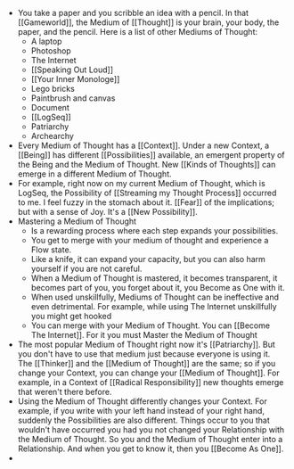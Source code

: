 - You take a paper and you scribble an idea with a pencil. In that [[Gameworld]], the Medium of [[Thought]] is your brain, your body, the paper, and the pencil. Here is a list of other Mediums of Thought:
	- A laptop
	- Photoshop
	- The Internet
	- [[Speaking Out Loud]]
	- [[Your Inner Monologe]]
	- Lego bricks
	- Paintbrush and canvas
	- Document
	- [[LogSeq]]
	- Patriarchy
	- Archearchy
- Every Medium of Thought has a [[Context]]. Under a new Context, a [[Being]] has different [[Possibilities]] available, an emergent property of the Being and the Medium of Thought. New [[Kinds of Thoughts]] can emerge in a different Medium of Thought.
- For example, right now on my current Medium of Thought, which is LogSeq, the Possibility of [[Streaming my Thought Process]] occurred to me. I feel fuzzy in the stomach about it. [[Fear]] of the implications; but with a sense of Joy. It's a [[New Possibility]].
- Mastering a Medium of Thought
	- Is a rewarding process where each step expands your possibilities.
	- You get to merge with your medium of thought and experience a Flow state.
	- Like a knife, it can expand your capacity, but you can also harm yourself if you are not careful.
	- When a Medium of Thought is mastered, it becomes transparent, it becomes part of you, you forget about it, you Become as One with it.
	- When used unskillfully, Mediums of Thought can be ineffective and even detrimental. For example, while using The Internet unskillfully you might get hooked
	- You can merge with your Medium of Thought. You can [[Become The Internet]]. For it you must Master the Medium of Thought
- The most popular Medium of Thought right now it's [[Patriarchy]]. But you don't have to use that medium just because everyone is using it. The [[Thinker]] and the [[Medium of Thought]] are the same; so if you change your Context, you can change your [[Medium of Thought]]. For example, in a Context of [[Radical Responsibility]] new thoughts emerge that weren't there before.
- Using the Medium of Thought differently changes your Context. For example, if you write with your left hand instead of your right hand, suddenly the Possibilities are also different. Things occur to you that wouldn't have occurred you had you not changed your Relationship with the Medium of Thought. So you and the Medium of Thought enter into a Relationship. And when you get to know it, then you [[Become As One]].
-